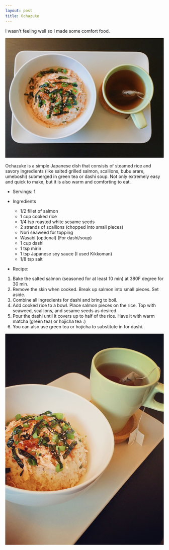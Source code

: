 ```yaml
---
layout: post
title: Ochazuke
---
```


I wasn't feeling well so I made some comfort food.

![Ochazuke](/images/ochazuke-1.jpg)

Ochazuke is a simple Japanese dish that consists of steamed rice and savory ingredients (like salted grilled salmon, scallions, bubu arare, umeboshi) submerged in green tea or dashi soup.
Not only extremely easy and quick to make, but it is also warm and comforting to eat.

* Servings: 1
* Ingredients
  - 1/2 fillet of salmon
  - 1 cup cooked rice
  - 1/4 tsp roasted white sesame seeds
  - 2 strands of scallions (chopped into small pieces)
  - Nori seaweed for topping
  - Wasabi (optional)
  (For dashi/soup)
  - 1 cup dashi
  - 1 tsp mirin
  - 1 tsp Japanese soy sauce (I used Kikkoman)
  - 1/8 tsp salt

* Recipe:
1. Bake the salted salmon (seasoned for at least 10 min) at 380F degree for 30 min.
2. Remove the skin when cooked. Break up salmon into small pieces. Set aside.
3. Combine all ingredients for dashi and bring to boil.
4. Add cooked rice to a bowl. Place salmon pieces on the rice. Top with seaweed, scallions, and sesame seeds as desired.
5. Pour the dashi until it covers up to half of the rice. Have it with warm matcha (green tea) or hojicha tea :)
6. You can also use green tea or hojicha to substitute in for dashi.

![Ochazuke](/images/ochazuke-2.JPG)
